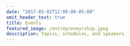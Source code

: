 ```yaml
---
date: "2017-03-02T12:00:00-05:00"
omit_header_text: true
title: Events
featured_image: /entrepreneurship.jpeg
description: Topics, schedules, and speakers
---
```


